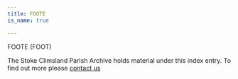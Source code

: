 ```yaml
---
title: FOOTE
is_name: true

---
```


FOOTE (FOOT)


The Stoke Climsland Parish Archive holds material under this index entry. To find out more please [contact us](/contact/)
